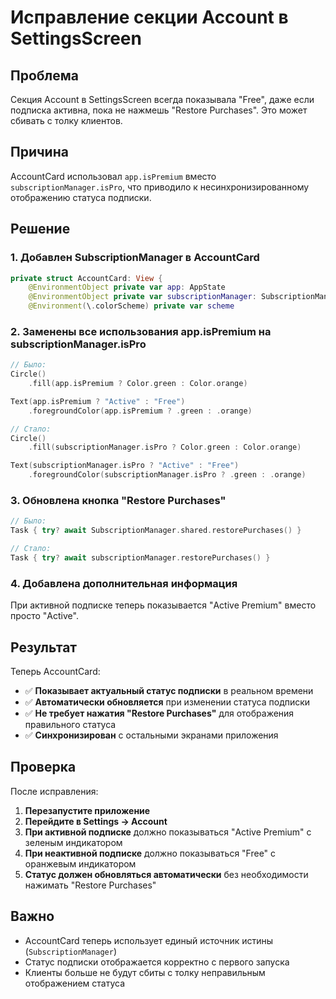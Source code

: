 # Исправление секции Account в SettingsScreen

## Проблема
Секция Account в SettingsScreen всегда показывала "Free", даже если подписка активна, пока не нажмешь "Restore Purchases". Это может сбивать с толку клиентов.

## Причина
AccountCard использовал `app.isPremium` вместо `subscriptionManager.isPro`, что приводило к несинхронизированному отображению статуса подписки.

## Решение

### 1. Добавлен SubscriptionManager в AccountCard

```swift
private struct AccountCard: View {
    @EnvironmentObject private var app: AppState
    @EnvironmentObject private var subscriptionManager: SubscriptionManager // Добавлено
    @Environment(\.colorScheme) private var scheme
```

### 2. Заменены все использования app.isPremium на subscriptionManager.isPro

```swift
// Было:
Circle()
    .fill(app.isPremium ? Color.green : Color.orange)

Text(app.isPremium ? "Active" : "Free")
    .foregroundColor(app.isPremium ? .green : .orange)

// Стало:
Circle()
    .fill(subscriptionManager.isPro ? Color.green : Color.orange)

Text(subscriptionManager.isPro ? "Active" : "Free")
    .foregroundColor(subscriptionManager.isPro ? .green : .orange)
```

### 3. Обновлена кнопка "Restore Purchases"

```swift
// Было:
Task { try? await SubscriptionManager.shared.restorePurchases() }

// Стало:
Task { try? await subscriptionManager.restorePurchases() }
```

### 4. Добавлена дополнительная информация

При активной подписке теперь показывается "Active Premium" вместо просто "Active".

## Результат

Теперь AccountCard:
- ✅ **Показывает актуальный статус подписки** в реальном времени
- ✅ **Автоматически обновляется** при изменении статуса подписки
- ✅ **Не требует нажатия "Restore Purchases"** для отображения правильного статуса
- ✅ **Синхронизирован** с остальными экранами приложения

## Проверка

После исправления:
1. **Перезапустите приложение**
2. **Перейдите в Settings → Account**
3. **При активной подписке** должно показываться "Active Premium" с зеленым индикатором
4. **При неактивной подписке** должно показываться "Free" с оранжевым индикатором
5. **Статус должен обновляться автоматически** без необходимости нажимать "Restore Purchases"

## Важно

- AccountCard теперь использует единый источник истины (`SubscriptionManager`)
- Статус подписки отображается корректно с первого запуска
- Клиенты больше не будут сбиты с толку неправильным отображением статуса

